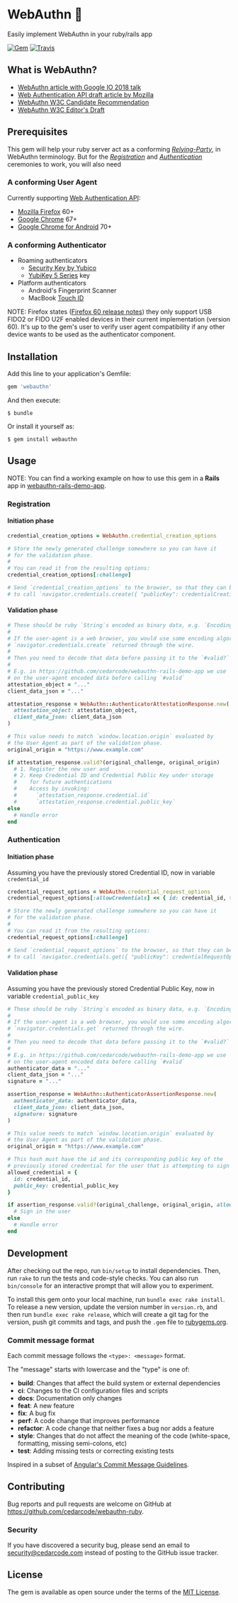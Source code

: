 # WebAuthn :key:

Easily implement WebAuthn in your ruby/rails app

[![Gem](https://img.shields.io/gem/v/webauthn.svg?style=flat-square)](https://rubygems.org/gems/webauthn)
[![Travis](https://img.shields.io/travis/cedarcode/webauthn-ruby/master.svg?style=flat-square)](https://travis-ci.org/cedarcode/webauthn-ruby)

## What is WebAuthn?

- [WebAuthn article with Google IO 2018 talk](https://developers.google.com/web/updates/2018/05/webauthn)
- [Web Authentication API draft article by Mozilla](https://developer.mozilla.org/en-US/docs/Web/API/Web_Authentication_API)
- [WebAuthn W3C Candidate Recommendation](https://www.w3.org/TR/webauthn/)
- [WebAuthn W3C Editor's Draft](https://w3c.github.io/webauthn/)

## Prerequisites

This gem will help your ruby server act as a conforming [_Relying-Party_](https://www.w3.org/TR/webauthn/#relying-party), in WebAuthn terminology. But for the [_Registration_](https://www.w3.org/TR/webauthn/#registration) and [_Authentication_](https://www.w3.org/TR/webauthn/#authentication) ceremonies to work, you will also need

### A conforming User Agent

Currently supporting [Web Authentication API](https://developer.mozilla.org/en-US/docs/Web/API/Web_Authentication_API):
  - [Mozilla Firefox](https://www.mozilla.org/firefox/) 60+
  - [Google Chrome](https://www.google.com/chrome/) 67+
  - [Google Chrome for Android](https://play.google.com/store/apps/details?id=com.android.chrome) 70+

### A conforming Authenticator

* Roaming authenticators
  * [Security Key by Yubico](https://www.yubico.com/product/security-key-by-yubico/)
  * [YubiKey 5 Series](https://www.yubico.com/products/yubikey-5-overview/) key
* Platform authenticators
  * Android's Fingerprint Scanner
  * MacBook [Touch ID](https://en.wikipedia.org/wiki/Touch_ID)

NOTE: Firefox states ([Firefox 60 release notes](https://www.mozilla.org/en-US/firefox/60.0/releasenotes/)) they only support USB FIDO2 or FIDO U2F enabled devices in their current implementation (version 60).
  It's up to the gem's user to verify user agent compatibility if any other device wants to be used as the authenticator component.

## Installation

Add this line to your application's Gemfile:

```ruby
gem 'webauthn'
```

And then execute:

    $ bundle

Or install it yourself as:

    $ gem install webauthn

## Usage

NOTE: You can find a working example on how to use this gem in a __Rails__ app in [webauthn-rails-demo-app](https://github.com/cedarcode/webauthn-rails-demo-app).

### Registration

#### Initiation phase

```ruby
credential_creation_options = WebAuthn.credential_creation_options

# Store the newly generated challenge somewhere so you can have it
# for the validation phase.
#
# You can read it from the resulting options:
credential_creation_options[:challenge]

# Send `credential_creation_options` to the browser, so that they can be used
# to call `navigator.credentials.create({ "publicKey": credentialCreationOptions })`
```

#### Validation phase

```ruby
# These should be ruby `String`s encoded as binary data, e.g. `Encoding:ASCII-8BIT`.
#
# If the user-agent is a web browser, you would use some encoding algorithm to send what
# `navigator.credentials.create` returned through the wire.
#
# Then you need to decode that data before passing it to the `#valid?` method.
#
# E.g. in https://github.com/cedarcode/webauthn-rails-demo-app we use `Base64.strict_decode64`
# on the user-agent encoded data before calling `#valid`
attestation_object = "..."
client_data_json = "..."

attestation_response = WebAuthn::AuthenticatorAttestationResponse.new(
  attestation_object: attestation_object,
  client_data_json: client_data_json
)

# This value needs to match `window.location.origin` evaluated by
# the User Agent as part of the validation phase.
original_origin = "https://www.example.com"

if attestation_response.valid?(original_challenge, original_origin)
  # 1. Register the new user and
  # 2. Keep Credential ID and Credential Public Key under storage
  #    for future authentications
  #    Access by invoking:
  #      `attestation_response.credential.id`
  #      `attestation_response.credential.public_key`
else
  # Handle error
end
```

### Authentication

#### Initiation phase

Assuming you have the previously stored Credential ID, now in variable `credential_id`

```ruby
credential_request_options = WebAuthn.credential_request_options
credential_request_options[:allowCredentials] << { id: credential_id, type: "public-key" }

# Store the newly generated challenge somewhere so you can have it
# for the validation phase.
#
# You can read it from the resulting options:
credential_request_options[:challenge]

# Send `credential_request_options` to the browser, so that they can be used
# to call `navigator.credentials.get({ "publicKey": credentialRequestOptions })`
```

#### Validation phase

Assuming you have the previously stored Credential Public Key, now in variable `credential_public_key`

```ruby
# These should be ruby `String`s encoded as binary data, e.g. `Encoding:ASCII-8BIT`.
#
# If the user-agent is a web browser, you would use some encoding algorithm to send what
# `navigator.credentials.get` returned through the wire.
#
# Then you need to decode that data before passing it to the `#valid?` method.
#
# E.g. in https://github.com/cedarcode/webauthn-rails-demo-app we use `Base64.strict_decode64`
# on the user-agent encoded data before calling `#valid`
authenticator_data = "..."
client_data_json = "..."
signature = "..."

assertion_response = WebAuthn::AuthenticatorAssertionResponse.new(
  authenticator_data: authenticator_data,
  client_data_json: client_data_json,
  signature: signature
)

# This value needs to match `window.location.origin` evaluated by
# the User Agent as part of the validation phase.
original_origin = "https://www.example.com"

# This hash must have the id and its corresponding public key of the
# previously stored credential for the user that is attempting to sign in.
allowed_credential = {
  id: credential_id,
  public_key: credential_public_key
}

if assertion_response.valid?(original_challenge, original_origin, allowed_credential: allowed_credential)
  # Sign in the user
else
  # Handle error
end
```

## Development

After checking out the repo, run `bin/setup` to install dependencies. Then, run `rake` to run the tests and code-style checks. You can also run `bin/console` for an interactive prompt that will allow you to experiment.

To install this gem onto your local machine, run `bundle exec rake install`. To release a new version, update the version number in `version.rb`, and then run `bundle exec rake release`, which will create a git tag for the version, push git commits and tags, and push the `.gem` file to [rubygems.org](https://rubygems.org).

### Commit message format

Each commit message follows the `<type>: <message>` format.

The "message" starts with lowercase and the "type" is one of:

* __build__: Changes that affect the build system or external dependencies
* __ci__: Changes to the CI configuration files and scripts
* __docs__: Documentation only changes
* __feat__: A new feature
* __fix__: A bug fix
* __perf__: A code change that improves performance
* __refactor__: A code change that neither fixes a bug nor adds a feature
* __style__: Changes that do not affect the meaning of the code (white-space, formatting, missing semi-colons, etc)
* __test__: Adding missing tests or correcting existing tests

Inspired in a subset of [Angular's Commit Message Guidelines](https://github.com/angular/angular/blob/master/CONTRIBUTING.md#-commit-message-guidelines).

## Contributing

Bug reports and pull requests are welcome on GitHub at https://github.com/cedarcode/webauthn-ruby.

### Security

If you have discovered a security bug, please send an email to security@cedarcode.com instead of posting to the GitHub issue tracker.

## License

The gem is available as open source under the terms of the [MIT License](https://opensource.org/licenses/MIT).
